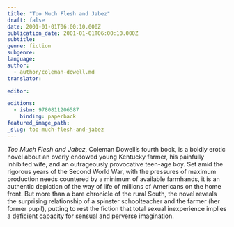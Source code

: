```yaml
---
title: "Too Much Flesh and Jabez"
draft: false
date: 2001-01-01T06:00:10.000Z
publication_date: 2001-01-01T06:00:10.000Z
subtitle:
genre: fiction
subgenre:
language:
author:
  - author/coleman-dowell.md
translator:

editor:

editions:
  - isbn: 9780811206587
    binding: paperback
featured_image_path:
_slug: too-much-flesh-and-jabez
---
```


_Too Much Flesh and Jabez_, Coleman Dowell’s fourth book, is a boldly erotic novel about an overly endowed young Kentucky farmer, his painfully inhibited wife, and an outrageously provocative teen-age boy. Set amid the rigorous years of the Second World War, with the pressures of maximum production needs countered by a minimum of available farmhands, it is an authentic depiction of the way of life of millions of Americans on the home front. But more than a bare chronicle of the rural South, the novel reveals the surprising relationship of a spinster schoolteacher and the farmer (her former pupil), putting to rest the fiction that total sexual inexperience implies a deficient capacity for sensual and perverse imagination.

